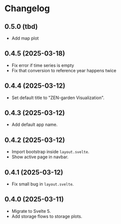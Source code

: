 # Changelog

## 0.5.0 (tbd)

- Add map plot

## 0.4.5 (2025-03-18)

- Fix error if time series is empty
- Fix that conversion to reference year happens twice

## 0.4.4 (2025-03-12)

- Set default title to "ZEN-garden Visualization".

## 0.4.3 (2025-03-12)

- Add default app name.

## 0.4.2 (2025-03-12)

- Import bootstrap inside `layout.svelte`.
- Show active page in navbar.

## 0.4.1 (2025-03-12)

- Fix small bug in `layout.svelte`.

## 0.4.0 (2025-03-11)

- Migrate to Svelte 5.
- Add storage flows to storage plots.
